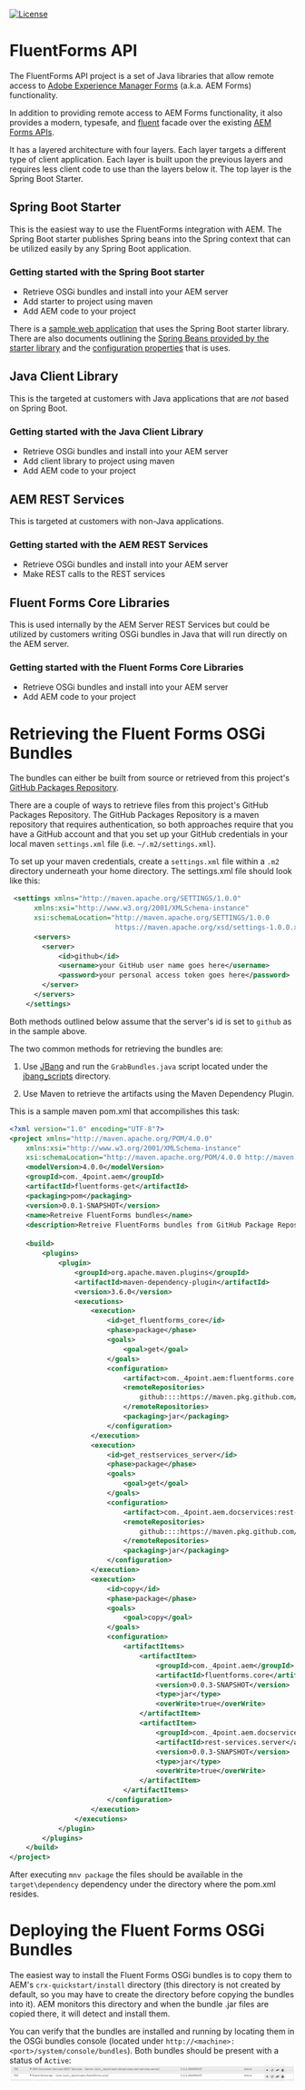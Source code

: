 [![License](https://img.shields.io/badge/License-Apache%202.0-blue.svg)](https://opensource.org/licenses/Apache-2.0)

# FluentForms API

The FluentForms API project is a set of Java libraries that allow remote access to 
[Adobe Experience Manager Forms](https://experienceleague.adobe.com/docs/experience-manager-65/content/forms/getting-started/introduction-aem-forms.html?lang=en) (a.k.a. AEM Forms) 
functionality. 

In addition to providing remote access to AEM Forms functionality, it also provides a modern, typesafe, and [fluent](https://en.wikipedia.org/wiki/Fluent_interface) facade over the existing [AEM Forms APIs](https://developer.adobe.com/experience-manager/reference-materials/6-5/forms/javadocs/index.html).

It has a layered architecture with four layers. Each layer targets a different 
type of client application. Each layer is built upon the previous layers and requires less 
client code to use than the layers below it.  The top layer is the Spring Boot Starter.


## Spring Boot Starter

This is the easiest way to use the FluentForms integration with AEM.  The Spring Boot starter 
publishes Spring beans into the
Spring context that can be utilized easily by any Spring Boot application.

### Getting started with the Spring Boot starter

* Retrieve OSGi bundles and install into your AEM server
* Add starter to project using maven
* Add AEM code to your project

There is a [sample web application](spring/fluentforms-sample-web-app) that uses the Spring Boot 
starter library.  There are also documents outlining the [Spring Beans provided by the 
starter library](spring/ConfigurationBeans.md)  and the [configuration properties](spring/ConfigurationProperties.md) that is uses.

## Java Client Library

 This is the targeted at customers with Java applications that are _not_ based on Spring Boot.

### Getting started with the Java Client Library

* Retrieve OSGi bundles and install into your AEM server
* Add client library to project using maven
* Add AEM code to your project


## AEM REST Services

This is targeted at customers with non-Java applications.

### Getting started with the AEM REST Services

* Retrieve OSGi bundles and install into your AEM server
* Make REST calls to the REST services

## Fluent Forms Core Libraries

This is used internally by the AEM Server REST Services but could be utilized by customers 
writing OSGi bundles in Java that will run directly on the AEM server.

### Getting started with the Fluent Forms Core Libraries
* Retrieve OSGi bundles and install into your AEM server
* Add AEM code to your project


# Retrieving the Fluent Forms OSGi Bundles

The bundles can either be built from source or retrieved from this project's [GitHub Packages 
Repository](https://github.com/orgs/4PointSolutions/packages?repo_name=FluentFormsAPI).  

There are a couple of ways to retrieve files from this project's GitHub Packages Repository. 
The GitHub Packages Repository is a maven repository that requires authentication, 
so both approaches require that you have a GitHub account and that you set up your 
GitHub credentials in your local maven `settings.xml` file (i.e. `~/.m2/settings.xml`).

To set up your maven credentials, create a `settings.xml` file within a `.m2` directory 
underneath your home directory.  The settings.xml file should look like this:

```xml
 <settings xmlns="http://maven.apache.org/SETTINGS/1.0.0"
      xmlns:xsi="http://www.w3.org/2001/XMLSchema-instance"
      xsi:schemaLocation="http://maven.apache.org/SETTINGS/1.0.0
                          https://maven.apache.org/xsd/settings-1.0.0.xsd">
      <servers>
        <server>
            <id>github</id>
            <username>your GitHub user name goes here</username>
            <password>your personal access token goes here</password>
        </server>
      </servers>
    </settings>
```

Both methods outlined below assume that the server's id is set to `github` as in the sample above.

The two common methods for retrieving the bundles are:

1. Use [JBang](https://www.jbang.dev/) and run the `GrabBundles.java` script located under the [jbang_scripts](FluentFormsAPI/jbang_scripts) directory.  

2. Use Maven to retrieve the artifacts using the Maven Dependency Plugin.

This is a sample maven pom.xml that accompilishes this task:
```xml
<?xml version="1.0" encoding="UTF-8"?>
<project xmlns="http://maven.apache.org/POM/4.0.0"
    xmlns:xsi="http://www.w3.org/2001/XMLSchema-instance"
    xsi:schemaLocation="http://maven.apache.org/POM/4.0.0 http://maven.apache.org/maven-v4_0_0.xsd">
    <modelVersion>4.0.0</modelVersion>
    <groupId>com._4point.aem</groupId>
    <artifactId>fluentforms-get</artifactId>
    <packaging>pom</packaging>
    <version>0.0.1-SNAPSHOT</version>
    <name>Retreive FluentForms bundles</name>
    <description>Retreive FluentForms bundles from GitHub Package Repository</description>
 
 	<build>
		<plugins>
			<plugin>
				<groupId>org.apache.maven.plugins</groupId>
				<artifactId>maven-dependency-plugin</artifactId>
				<version>3.6.0</version>
				<executions>
					<execution>
						<id>get_fluentforms_core</id>
						<phase>package</phase>
						<goals>
							<goal>get</goal>
						</goals>
						<configuration>
							<artifact>com._4point.aem:fluentforms.core:0.0.3-SNAPSHOT</artifact>
							<remoteRepositories>
								github::::https://maven.pkg.github.com/4PointSolutions/FluentFormsAPI
							</remoteRepositories>
							<packaging>jar</packaging>
						</configuration>
					</execution>
					<execution>
						<id>get_restservices_server</id>
						<phase>package</phase>
						<goals>
							<goal>get</goal>
						</goals>
						<configuration>
							<artifact>com._4point.aem.docservices:rest-services.server:0.0.3-SNAPSHOT</artifact>
							<remoteRepositories>
								github::::https://maven.pkg.github.com/4PointSolutions/FluentFormsAPI
							</remoteRepositories>
							<packaging>jar</packaging>
						</configuration>
					</execution>
					<execution>
						<id>copy</id>
						<phase>package</phase>
						<goals>
							<goal>copy</goal>
						</goals>
						<configuration>
							<artifactItems>
								<artifactItem>
									<groupId>com._4point.aem</groupId>
									<artifactId>fluentforms.core</artifactId>
									<version>0.0.3-SNAPSHOT</version>
									<type>jar</type>
									<overWrite>true</overWrite>
								</artifactItem>
								<artifactItem>
									<groupId>com._4point.aem.docservices</groupId>
									<artifactId>rest-services.server</artifactId>
									<version>0.0.3-SNAPSHOT</version>
									<type>jar</type>
									<overWrite>true</overWrite>
								</artifactItem>
							</artifactItems>
						</configuration>
					</execution>
				</executions>
			</plugin>
		</plugins>
	</build>
</project>
```

After executing `mnv package` the files should be available in the `target\dependency` dependency under 
the directory where the pom.xml resides.

# Deploying the Fluent Forms OSGi Bundles

The easiest way to install the Fluent Forms OSGi bundles is to copy them to AEM's 
`crx-quickstart/install` directory (this directory is not created by default, so 
you may have to create the directory before copying the bundles into it).  AEM
monitors this directory and when the bundle .jar files are copied there, it will detect 
and install them.

You can verify that the bundles are installed and running by locating them in the OSGi 
bundles console (located under `http://<machine>:<port>/system/console/bundles`).  Both bundles 
should be present with a status of  `Active`:
![Screenshot showing bundles with Active status](images/BundlesInOSGiConsole.png)

